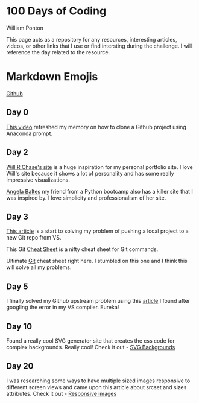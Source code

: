 # 100 Days of Coding

William Ponton

This page acts as a repository for any resources, interesting articles, videos, or other links that I use or find intersting during the challenge.  I will reference the day related to the resource.

# Markdown Emojis
[Github](https://gist.github.com/rxaviers/7360908)

## Day 0
[This video](https://www.youtube.com/watch?v=iNjXL9KbN4w) refreshed my memory on how to clone a Github project using Anaconda prompt.


## Day 2
[Will R Chase's site](https://www.williamrchase.com/) is a huge inspiration for my personal portfolio site.  I love Will's site because it shows a lot of personality and has some really impressive visualizations.

[Angela Baltes](https://angelabaltes.com/) my friend from a Python bootcamp also has a killer site that I was inspired by.  I love simplicity and professionalism of her site.

## Day 3
[This article](https://gist.github.com/alexpchin/102854243cd066f8b88e) is a start to solving my problem of pushing a local project to a new Git repo from VS.

This Git [Cheat Sheet](https://github.github.com/training-kit/downloads/github-git-cheat-sheet/) is a nifty cheat sheet for Git commands.

Ultimate [Git](https://gist.github.com/cferdinandi/ef665330286fd5d7127d#file-terminal-cheat-sheet-txt) cheat sheet right here.  I stumbled on this one and I think this will solve all my problems.

## Day 5
I finally solved my Github upstream problem using this [article](https://techoverflow.net/2017/08/09/how-to-solve-git-fatal-no-configured-push-destination/) I found after googling the error in my VS compiler.  Eureka!

## Day 10
Found a really cool SVG generator site that creates the css code for complex backgrounds.  Really cool!  Check it out - [SVG Backgrounds](https://www.svgbackgrounds.com)

## Day 20
I was researching some ways to have multiple sized images responsive to different screen views and came upon this article about srcset and sizes attributes.  Check it out - [Responsive images](https://developer.mozilla.org/en-US/docs/Learn/HTML/Multimedia_and_embedding/Responsive_images)